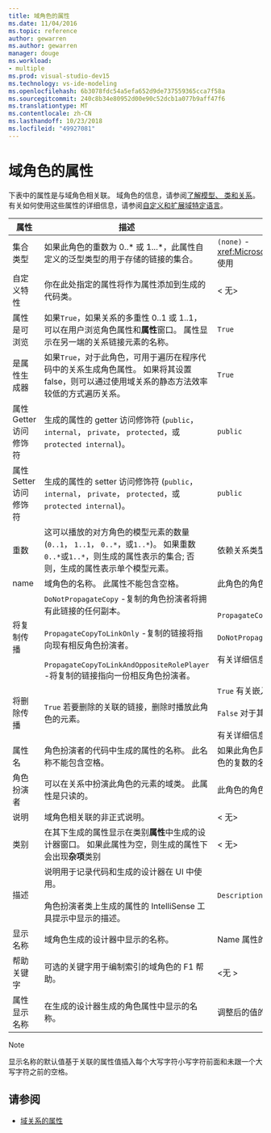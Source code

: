 ```yaml
---
title: 域角色的属性
ms.date: 11/04/2016
ms.topic: reference
author: gewarren
ms.author: gewarren
manager: douge
ms.workload:
- multiple
ms.prod: visual-studio-dev15
ms.technology: vs-ide-modeling
ms.openlocfilehash: 6b3078fdc54a5efa652d9de737559365cca7f58a
ms.sourcegitcommit: 240c8b34e80952d00e90c52dcb1a077b9aff47f6
ms.translationtype: MT
ms.contentlocale: zh-CN
ms.lasthandoff: 10/23/2018
ms.locfileid: "49927081"
---
```

# <a name="properties-of-domain-roles"></a>域角色的属性
下表中的属性是与域角色相关联。 域角色的信息，请参阅[了解模型、 类和关系](../modeling/understanding-models-classes-and-relationships.md)。 有关如何使用这些属性的详细信息，请参阅[自定义和扩展域特定语言](../modeling/customizing-and-extending-a-domain-specific-language.md)。

|属性|描述|默认|
|-|-|-|
|集合类型|如果此角色的重数为 0..* 或 1...\*，此属性自定义的泛型类型的用于存储的链接的集合。|`(none)` - <xref:Microsoft.VisualStudio.Modeling.LinkedElementCollection%601> 使用|
|自定义特性|你在此处指定的属性将作为属性添加到生成的代码类。|< 无\>|
|属性是可浏览|如果`True`，如果关系的多重性 0..1 或 1..1，可以在用户浏览角色属性和**属性**窗口。 属性显示在另一端的关系链接元素的名称。|`True`|
|是属性生成器|如果`True`，对于此角色，可用于遍历在程序代码中的关系生成角色属性。 如果将其设置 false，则可以通过使用域关系的静态方法效率较低的方式遍历关系。|`True`|
|属性 Getter 访问修饰符|生成的属性的 getter 访问修饰符 (`public`， `internal`， `private`， `protected`，或`protected internal`)。|`public`|
|属性 Setter 访问修饰符|生成的属性的 setter 访问修饰符 (`public`， `internal`， `private`， `protected`，或`protected internal`)。|`public`|
|重数|这可以播放的对方角色的模型元素的数量 (`0..1`， `1..1`， `0..*`，或`1..*`)。 如果重数`0..*`或`1..*`，则生成的属性表示的集合; 否则，生成的属性表示单个模型元素。|依赖关系类型以及是否这是关系中的源或目标角色。|
|name|域角色的名称。 此属性不能包含空格。|此角色的角色扮演者的域类的名称。|
|将复制传播|`DoNotPropagateCopy` -复制的角色扮演者将拥有此链接的任何副本。<br /><br /> `PropagateCopyToLinkOnly` -复制的链接将指向现有相反角色扮演者。<br /><br /> `PropagateCopyToLinkAndOppositeRolePlayer` -将复制的链接指向一份相反角色扮演者。|`PropagateCopyToLinkAndOppositeRolePlayer` 嵌入的源角色。<br /><br /> `DoNotPropagateCopy` 对于其他角色。<br /><br /> 有关详细信息，请参阅[自定义复制行为](../modeling/customizing-copy-behavior.md)|
|将删除传播|`True` 若要删除的关联的链接，删除时播放此角色的元素。|`True` 有关嵌入角色的目标。<br /><br /> `False` 对于其他角色。<br /><br /> 有关详细信息，请参阅[自定义删除行为](../modeling/customizing-deletion-behavior.md)。|
|属性名|角色扮演者的代码中生成的属性的名称。 此名称不能包含空格。|如果此角色具有零对一的对方角色的名称或一对一的重数;否则为对方角色的复数的名称。|
|角色扮演者|可以在关系中扮演此角色的元素的域类。 此属性是只读的。|此角色的角色扮演者的域类。|
|说明|域角色相关联的非正式说明。|< 无\>|
|类别|在其下生成的属性显示在类别**属性**中生成的设计器窗口。 如果此属性为空，则生成的属性下会出现**杂项**类别|< 无\>|
|描述|说明用于记录代码和生成的设计器在 UI 中使用。<br /><br /> 角色扮演者类上生成的属性的 IntelliSense 工具提示中显示的描述。|`Description for` *角色的完整名称*|
|显示名称|域角色生成的设计器中显示的名称。|Name 属性的调整后的值。|
|帮助关键字|可选的关键字用于编制索引的域角色的 F1 帮助。|\<无 >|
|属性显示名称|在生成的设计器生成的角色属性中显示的名称。|调整后的值的属性名称属性。|

> [!NOTE]
> 显示名称的默认值基于关联的属性值插入每个大写字符小写字符前面和未跟一个大写字符之前的空格。

## <a name="see-also"></a>请参阅

- [域关系的属性](../modeling/properties-of-domain-relationships.md)